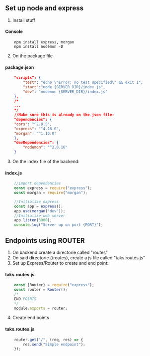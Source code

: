 ## Set up node and express
1. Install stuff
#### Console
```batch
	npm install express, morgan
	npm install nodemon -D
```

2. On the package file
#### package.json
```json
	"scripts": {
		"test": "echo \"Error: no test specified\" && exit 1",
		"start":"node {SERVER_DIR}/index.js",
		"dev": "nodemon {SERVER_DIR}/index.js"
	},
	/*
	...
	*/
	//Make sure this is already on the json file:
	"dependencies": {
    "cors": "^2.8.5",
    "express": "^4.18.0",
    "morgan": "^1.10.0"
  	},
	"devDependencies": {
		"nodemon": "^2.0.16"
	}
```

3. On the index file of the backend:
#### index.js
```js
	//import dependencies
	const express = require("express");
	const morgan = require("morgan");

	//Initialize express
	const app = express();
	app.use(morgan("dev"));
	//Initialize web server
	app.listen(3000);
	console.log("Server up on port {PORT}");
```

## Endpoints using ROUTER
1. On backend create a directorie called "routes"
2. On said directorie (/routes), create a js file called "taks.routes.js"
3. Set up Express/Router to create and end point:
#### taks.routes.js
```js
	const {Router} = require("express");
	const router = Router();
	/*
	END POINTS
	*/
	module.exports = router;
```
4. Create end points
#### taks.routes.js
```js
	router.get("/", (req, res) => {
		res.send("Simple endpoint");
	});
```